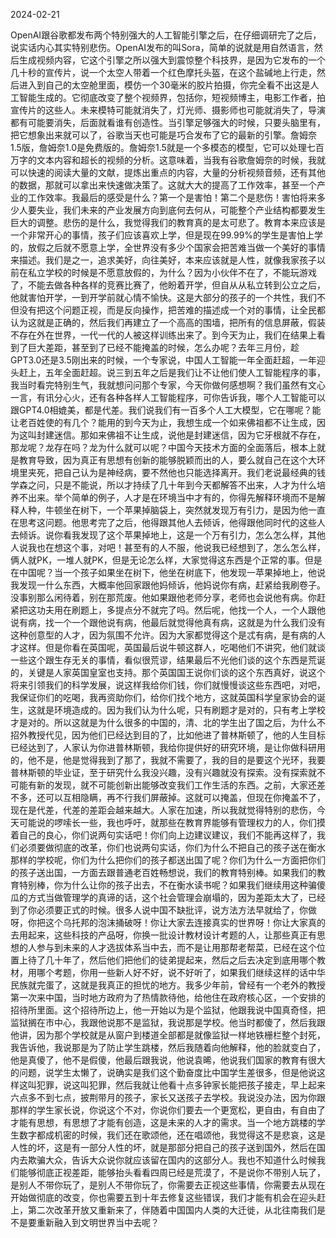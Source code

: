 2024-02-21

OpenAI跟谷歌都发布两个特别强大的人工智能引擎之后，在仔细调研完了之后，说实话内心其实特别悲伤。OpenAI发布的叫Sora，简单的说就是用自然语言，然后生成视频内容，它这个引擎之所以强大到震惊整个科技界，是因为它发布的一个几十秒的宣传片，说一个太空人带着一个红色摩托头盔，在这个盐碱地上行走，然后进入到自己的太空舱里面，模仿一个30毫米的胶片拍摄，你完全看不出这是人工智能生成的。它彻底改变了整个视频界，包括你，短视频博主，电影工作者，拍宣传片的这些人。未来模特可能就消失了，灯光师、摄影师也可能就消失了，导演都有可能要消失，后面就看谁有创造性。当引擎足够强大的时候，只要头脑里有，把它想象出来就可以了，谷歌当天也可能是巧合发布了它的最新的引擎。詹姆奈1.5版，詹姆奈1.0是免费版的。詹姆奈1.5就是一个多模态的模型，它可以处理七百万字的文本内容和超长的视频的分析。这意味着，当我有谷歌詹姆奈的时候，我就可以快速的阅读大量的文献，提炼出重点的内容，大量的分析视频音频，还有其他的数据，那就可以拿出来快速做决策了。这就大大的提高了工作效率，甚至一个产业的工作效率。我最后的感受是什么？第一个是害怕！第二个是悲伤！害怕将来多少人要失业，我们未来的产业发展方向到底何去何从，可能整个产业结构都要发生巨大的调整。悲伤的是什么，我觉得我们的教育真的是太可悲了。教育本来应该是一个非常开心的事情，孩子们应该喜欢上学，但是现在99.99%的学生是害怕上学的，放假之后就不愿意上学，全世界没有多少个国家会把苦难当做一个美好的事情来描述。我们是之一，追求美好，向往美好，本来应该就是人性，就像我家孩子以前在私立学校的时候是不愿意放假的，为什么？因为小伙伴不在了，不能玩游戏了，不能去做各种各样的竞赛比赛了，他盼着开学，但自从从私立转到公立之后，他就害怕开学，一到开学前就心情不愉快。这是大部分的孩子的一个共性，我们不但没有把这个问题正视，而是反向操作，把苦难的描述成一个对的事情，让全民都认为这就是正确的，然后我们再建立了一个高高的围墙，把所有的信息屏蔽，假装不存在外在世界，一代一代的人被这样训练出来了。到今天为止，我们在结果上看到了巨大差距，甚至到了已经不能掩盖的时候，怎么办呢？去年三月份，趁GPT3.0还是3.5刚出来的时候，一个专家说，中国人工智能一年全面赶超，一年迎头赶上，五年全面赶超。说三到五年之后是我们让不让他们使人工智能程序的事，我当时看完特别生气，我就想问问那个专家，今天你做何感想啊？我们虽然有文心一言，有讯分心火，还有各种各样人工智能程序，可你告诉我，哪个人工智能可以跟GPT4.0相媲美，都是代差。我们说我们有一百多个人工大模型，它在哪呢？能让老百姓使的有几个？能用的到今天为止，我想生成一个如来佛祖都不让生成，因为这叫封建迷信。那如来佛祖不让生成，说他是封建迷信，因为它牙根就不存在，那龙呢？龙存在吗？龙为什么就可以呢？中国今天技术方面的全面落后，根本上就是教育导致，因为真正有思想有创新的能够脱颖而出的人，要么就自己在这个大环境里夹死，把自己认为是神经病，要不然他也只能选择离开。我们老说最经典的钱学森之问，只是不能说，所以才持续了几十年到今天都解答不出来，人才为什么培养不出来。举个简单的例子，人才是在环境当中才有的，你得先解释环境而不是解释人种，牛顿坐在树下，一个苹果掉脑袋上，突然就发现万有引力，是因为他一直在思考这问题。他思考完了之后，他得跟其他人去倾诉，他得跟他同时代的这些人去倾诉。说你看我发现了这个苹果掉地上，这是一个万有引力，怎么怎么样，其他人说我也在想这个事，对吧！甚至有的人不服，他说我已经想到了，怎么怎么样，俩人就PK，一堆人就PK，但是无论怎么样，大家觉得这东西是个正常的事。但是在中国呢？当一个孩子如果坐在树下，他坐在树底下，他发现一苹果掉地上，他说我发现一什么东西，大概率他回家跟他妈倾诉，他妈说你有病，赶紧给我刷卷子。没事别那么闲待着，别在那荒废。他如果跟他老师分享，老师也会说他有病。你赶紧把这功夫用在刷题上，多提点分不就完了吗。然后呢，他找一个人，一个人跟他说有病，找一个一个跟他说有病，他最后就觉得他真有病，这就是为什么我们没有这种创意型的人才，因为氛围不允许。因为大家都觉得这个是忒有病，是有病的人才这样。但是你看在英国呢，英国最后说牛顿这群人，吃喝他们不讲究，他们就谈一些这个跟生存无关的事情，看似很荒谬，结果最后不光他们谈的这个东西是荒诞的，关键是人家英国皇室也支持。那个英国国王说你们谈的这个东西真好，说这个将来引领我们的科学发展，说这样我给你们钱，你们就慢慢谈这些东西吧，对吧，我保证你们的吃喝，我再资助你们，给你们找个地方，这就英国科学皇家协会的诞生，这就是环境造成的。因为我们认为什么呢，只有刷题才是对的，只有考上学校才是对的。所以这就是为什么很多的中国的，清、北的学生出了国之后，为什么不招外教授代见，因为他们已经达到目的了，比如他进了普林斯顿了，他的人生目标已经达到了，人家认为你进普林斯顿，我给你提供好的研究环境，是让你做科研用的，他不是，他是觉得我到了那了，我就不需要了，我的目的是要这个光环，我要普林斯顿的毕业证，至于研究什么我没兴趣，没有兴趣就没有探索。没有探索就不可能有新的发现，就不可能创新出能够改变我们工作生活的东西。之前，大家还差不多，还可以互相隐瞒，再不行我们屏蔽掉。这就可以掩盖，但现在你掩盖不了，现在是代差，代差的差距会越来越大。人家在加速，所以我就觉得特别的悲伤，今天可能说的啰嗦长一些，我也呼吁，就那些在教育界能够有管理权力的人，你们摸着自己的良心，你们说两句实话吧！你们向上边建议建议，我们不能再这样了，我们必须要做彻底的改革，你们也说两句实话，你们为什么不把自己的孩子送在衡水那样的学校呢，你们为什么把你们的孩子都送出国了呢？你们为什么一方面把你们的孩子送出国，一方面去跟普通老百姓畅想说，我们的教育特别棒。如果我们的教育特别棒，你为什么让你的孩子出去，不在衡水读书呢？如果我们继续用这种骗傻瓜的方式当做管理学的真谛的话，这个社会管理会崩塌的，因为差距太大了，已经到了你必须要正式的时候。很多人说中国不缺批评，说方法方法早就给了，你做呀，你把这个乌托邦的泡沫捅破呀！你让大家去连接真实的世界呀！你让大家真的去用起来，这些科技的产品呀，你换一批设计教材设计考题的人，让那些真正有思想的人参与到未来的人才选拔体系当中去，而不是让用那帮老帮菜，已经在这个位置上待了几十年了，然后他们把他们的徒弟提起来，然后之后去决定到底用哪个教材，用哪个考题，你用一些新人好不好，说不好听了，如果我们继续这样的话中华民族就完蛋了，这就是我真正的担忧的地方。我多少年前，曾经有一个老外的教授第一次来中国，当时地方政府为了热情款待他，给他住在政府核心区，一个安排的招待所里面。这个招待所边上，他一开始以为是个监狱，他跟我说中国真奇怪，把监狱搁在市中心，我跟他说那不是监狱，我说那是学校。他当时都傻了，然后我跟他讲，因为那个学校就是从窗户到楼道全部都是就像监狱一样地铁栅栏整个封死，我告诉他，我说那是为了防止学生跳楼，然后我随着向他解释，他的脸就变白了，他是真傻了，他不是假傻，他最后跟我说，他说袁晞，他说我们国家的教育有很大的问题，说学生太懒了，说确实是我们这个勤奋度比中国学生差很多，但是他说这样这叫犯罪，说这叫犯罪，然后我就让他看十点多钟家长能把孩子接走，早上起来六点多不到七点，披荆带月的孩子，家长又送孩子去学校。我说没办法，因为你跟那样的学生家长说，你说这个不对，你说你们要去一个更宽松，更自由，有自由了才能有思想，有思想了才能有创造，这是未来的人才的需求。当一个地方跳楼的学生数字都成机密的时候，我们还在歌颂他，还在唱颂他，我觉得这不是悲哀，这是人性的坏，这是有一部分人性的坏，就是那部分把自己的孩子送到国外，然后在国内去欺骗大众，告诉大众说你就应该留在国内的这部分人。我也不知道什么时候我们能够彻底正视差距，能够抬头看看四周已经是荒漠了，不是说你不带别人玩了，是别人不带你玩了，是别人不带你玩了，你需要去正视这些事情，你需要去从现在开始做彻底的改变，你也需要五到十年去修复这些错误，我们才能有机会在迎头赶上，第二次改革开放又重新来了，伴随着中国国内人类的大迁徙，从北往南我们是不是要重新融入到文明世界当中去呢？
